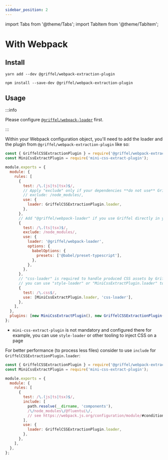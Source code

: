 ```yaml
---
sidebar_position: 2
---
```


import Tabs from '@theme/Tabs';
import TabItem from '@theme/TabItem';

# With Webpack

## Install

<Tabs>
<TabItem value="yarn" label="Yarn">

```shell
yarn add --dev @griffel/webpack-extraction-plugin
```

</TabItem>
<TabItem value="npm" label="NPM">

```shell
npm install --save-dev @griffel/webpack-extraction-plugin
```

</TabItem>
</Tabs>

## Usage

:::info

Please configure [`@griffel/webpack-loader`](/react/ahead-of-time-compilation/with-webpack) first.

:::

Within your Webpack configuration object, you'll need to add the loader and the plugin from `@griffel/webpack-extraction-plugin` like so:

```js
const { GriffelCSSExtractionPlugin } = require('@griffel/webpack-extraction-plugin');
const MiniCssExtractPlugin = require('mini-css-extract-plugin');

module.exports = {
  module: {
    rules: [
      {
        test: /\.(js|ts|tsx)$/,
        // Apply "exclude" only if your dependencies **do not use** Griffel
        // exclude: /node_modules/,
        use: {
          loader: GriffelCSSExtractionPlugin.loader,
        },
      },
      // Add "@griffel/webpack-loader" if you use Griffel directly in your project
      {
        test: /\.(ts|tsx)$/,
        exclude: /node_modules/,
        use: {
          loader: '@griffel/webpack-loader',
          options: {
            babelOptions: {
              presets: ['@babel/preset-typescript'],
            },
          },
        },
      },
      // "css-loader" is required to handle produced CSS assets by Griffel
      // you can use "style-loader" or "MiniCssExtractPlugin.loader" to handle CSS insertion
      {
        test: /\.css$/,
        use: [MiniCssExtractPlugin.loader, 'css-loader'],
      },
    ],
  },
  plugins: [new MiniCssExtractPlugin(), new GriffelCSSExtractionPlugin()],
};
```

- `mini-css-extract-plugin` is not mandatory and configured there for example, you can use `style-loader` or other tooling to inject CSS on a page

For better performance (to process less files) consider to use `include` for `GriffelCSSExtractionPlugin.loader`:

```js
const { GriffelCSSExtractionPlugin } = require('@griffel/webpack-extraction-plugin');
const MiniCssExtractPlugin = require('mini-css-extract-plugin');

module.exports = {
  module: {
    rules: [
      {
        test: /\.(js|ts|tsx)$/,
        include: [
          path.resolve(__dirname, 'components'),
          /\/node_modules\/@fluentui\/,
          // see https://webpack.js.org/configuration/module/#condition
        ],
        use: {
          loader: GriffelCSSExtractionPlugin.loader,
        },
      },
    ],
  },
};
```
